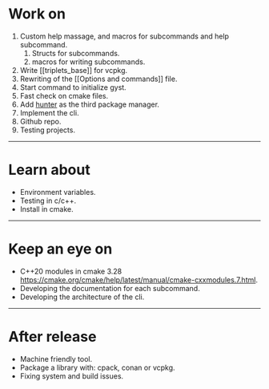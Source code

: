 # Work on
1. Custom help massage, and macros for subcommands and help subcommand.
	1. Structs for subcommands.
	2. macros for writing subcommands.
2. Write [[triplets_base]] for vcpkg.
3. Rewriting of the [[Options and commands]] file.
4. Start command to initialize gyst. 
5. Fast check on cmake files.
6. Add [hunter](https://github.com/cpp-pm/hunter) as the third package manager. 
7. Implement the cli.
8. Github repo.
9. Testing projects.
---
# Learn about
- Environment variables.
- Testing in c/c++.
- Install in cmake.
---
# Keep an eye on
- C++20 modules in cmake 3.28 https://cmake.org/cmake/help/latest/manual/cmake-cxxmodules.7.html.
- Developing the documentation for each subcommand.
- Developing the architecture of the cli.
---
# After release
- Machine friendly tool.
- Package a library with: cpack, conan or vcpkg.
- Fixing system and build issues.
